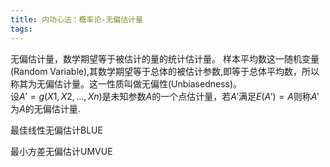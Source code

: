 ```yaml
---
title: 内功心法：概率论-无偏估计量
tags:
---
```

无偏估计量，数学期望等于被估计的量的统计估计量。
样本平均数这一随机变量(Random Variable),其数学期望等于总体的被估计参数,即等于总体平均数，所以称其为无偏估计量。这一性质叫做无偏性(Unbiasedness)。  
设$A'=g(X1,X2,...,Xn)$是未知参数$A$的一个点估计量，若$A'$满足$E(A')= A$则称$A'$为$A$的无偏估计量.

最佳线性无偏估计BLUE

最小方差无偏估计UMVUE